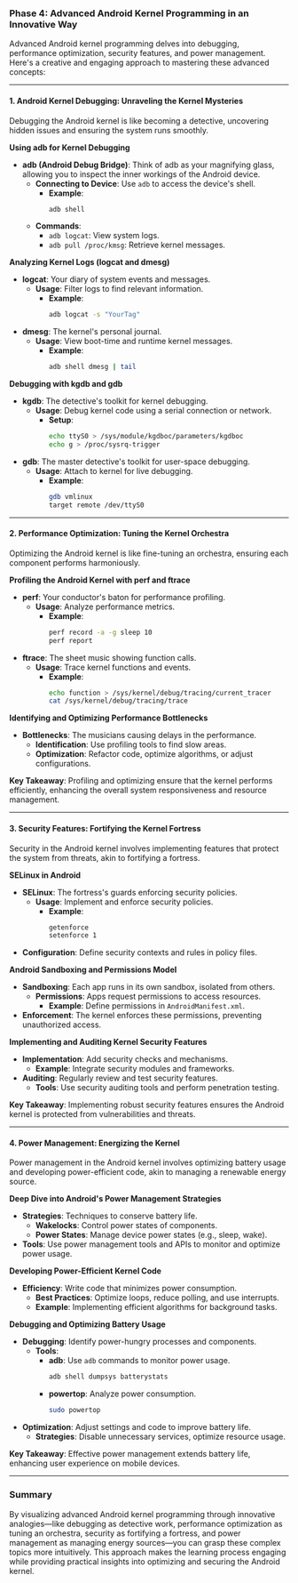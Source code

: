 ### Phase 4: Advanced Android Kernel Programming in an Innovative Way

Advanced Android kernel programming delves into debugging, performance optimization, security features, and power management. Here's a creative and engaging approach to mastering these advanced concepts:

---

#### 1. Android Kernel Debugging: Unraveling the Kernel Mysteries

Debugging the Android kernel is like becoming a detective, uncovering hidden issues and ensuring the system runs smoothly.

**Using adb for Kernel Debugging**

- **adb (Android Debug Bridge)**: Think of adb as your magnifying glass, allowing you to inspect the inner workings of the Android device.
  - **Connecting to Device**: Use `adb` to access the device's shell.
    - **Example**:
      ```bash
      adb shell
      ```
  - **Commands**:
    - `adb logcat`: View system logs.
    - `adb pull /proc/kmsg`: Retrieve kernel messages.

**Analyzing Kernel Logs (logcat and dmesg)**

- **logcat**: Your diary of system events and messages.
  - **Usage**: Filter logs to find relevant information.
    - **Example**:
      ```bash
      adb logcat -s "YourTag"
      ```
- **dmesg**: The kernel's personal journal.
  - **Usage**: View boot-time and runtime kernel messages.
    - **Example**:
      ```bash
      adb shell dmesg | tail
      ```

**Debugging with kgdb and gdb**

- **kgdb**: The detective's toolkit for kernel debugging.
  - **Usage**: Debug kernel code using a serial connection or network.
    - **Setup**:
      ```bash
      echo ttyS0 > /sys/module/kgdboc/parameters/kgdboc
      echo g > /proc/sysrq-trigger
      ```
- **gdb**: The master detective's toolkit for user-space debugging.
  - **Usage**: Attach to kernel for live debugging.
    - **Example**:
      ```bash
      gdb vmlinux
      target remote /dev/ttyS0
      ```

---

#### 2. Performance Optimization: Tuning the Kernel Orchestra

Optimizing the Android kernel is like fine-tuning an orchestra, ensuring each component performs harmoniously.

**Profiling the Android Kernel with perf and ftrace**

- **perf**: Your conductor's baton for performance profiling.
  - **Usage**: Analyze performance metrics.
    - **Example**:
      ```bash
      perf record -a -g sleep 10
      perf report
      ```
- **ftrace**: The sheet music showing function calls.
  - **Usage**: Trace kernel functions and events.
    - **Example**:
      ```bash
      echo function > /sys/kernel/debug/tracing/current_tracer
      cat /sys/kernel/debug/tracing/trace
      ```

**Identifying and Optimizing Performance Bottlenecks**

- **Bottlenecks**: The musicians causing delays in the performance.
  - **Identification**: Use profiling tools to find slow areas.
  - **Optimization**: Refactor code, optimize algorithms, or adjust configurations.

**Key Takeaway**: Profiling and optimizing ensure that the kernel performs efficiently, enhancing the overall system responsiveness and resource management.

---

#### 3. Security Features: Fortifying the Kernel Fortress

Security in the Android kernel involves implementing features that protect the system from threats, akin to fortifying a fortress.

**SELinux in Android**

- **SELinux**: The fortress's guards enforcing security policies.
  - **Usage**: Implement and enforce security policies.
    - **Example**:
      ```bash
      getenforce
      setenforce 1
      ```
- **Configuration**: Define security contexts and rules in policy files.

**Android Sandboxing and Permissions Model**

- **Sandboxing**: Each app runs in its own sandbox, isolated from others.
  - **Permissions**: Apps request permissions to access resources.
    - **Example**: Define permissions in `AndroidManifest.xml`.
- **Enforcement**: The kernel enforces these permissions, preventing unauthorized access.

**Implementing and Auditing Kernel Security Features**

- **Implementation**: Add security checks and mechanisms.
  - **Example**: Integrate security modules and frameworks.
- **Auditing**: Regularly review and test security features.
  - **Tools**: Use security auditing tools and perform penetration testing.

**Key Takeaway**: Implementing robust security features ensures the Android kernel is protected from vulnerabilities and threats.

---

#### 4. Power Management: Energizing the Kernel

Power management in the Android kernel involves optimizing battery usage and developing power-efficient code, akin to managing a renewable energy source.

**Deep Dive into Android's Power Management Strategies**

- **Strategies**: Techniques to conserve battery life.
  - **Wakelocks**: Control power states of components.
  - **Power States**: Manage device power states (e.g., sleep, wake).
- **Tools**: Use power management tools and APIs to monitor and optimize power usage.

**Developing Power-Efficient Kernel Code**

- **Efficiency**: Write code that minimizes power consumption.
  - **Best Practices**: Optimize loops, reduce polling, and use interrupts.
  - **Example**: Implementing efficient algorithms for background tasks.

**Debugging and Optimizing Battery Usage**

- **Debugging**: Identify power-hungry processes and components.
  - **Tools**:
    - **adb**: Use `adb` commands to monitor power usage.
      ```bash
      adb shell dumpsys batterystats
      ```
    - **powertop**: Analyze power consumption.
      ```bash
      sudo powertop
      ```
- **Optimization**: Adjust settings and code to improve battery life.
  - **Strategies**: Disable unnecessary services, optimize resource usage.

**Key Takeaway**: Effective power management extends battery life, enhancing user experience on mobile devices.

---

### Summary

By visualizing advanced Android kernel programming through innovative analogies—like debugging as detective work, performance optimization as tuning an orchestra, security as fortifying a fortress, and power management as managing energy sources—you can grasp these complex topics more intuitively. This approach makes the learning process engaging while providing practical insights into optimizing and securing the Android kernel.
